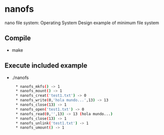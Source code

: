 # nanofs
nano file system: Operating System Design example of minimum file system

## Compile
  * make

## Execute included example
  * ./nanofs

```bash
     * nanofs_mkfs() -> 1
     * nanofs_mount() -> 1
     * nanofs_creat('test1.txt') -> 0
     * nanofs_write(0,'hola mundo...',13) -> 13
     * nanofs_close(13) -> 1
     * nanofs_open('test1.txt') -> 0
     * nanofs_read(0,'',13) -> 13 (hola mundo...)
     * nanofs_close(13) -> 1
     * nanofs_unlink('test1.txt') -> 1
     * nanofs_umount() -> 1

